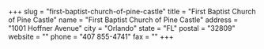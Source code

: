 +++
slug = "first-baptist-church-of-pine-castle"
title = "First Baptist Church of Pine Castle"
name = "First Baptist Church of Pine Castle"
address = "1001 Hoffner Avenue"
city = "Orlando"
state = "FL"
postal = "32809"
website = ""
phone = "407 855-4741"
fax = ""
+++
